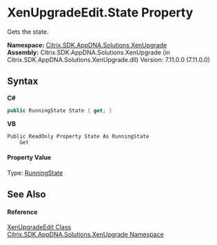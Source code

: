 # XenUpgradeEdit.State Property 
 

Gets the state.

**Namespace:**&nbsp;<a href="2805b95f-a335-5d98-deaf-c0312b394eda">Citrix.SDK.AppDNA.Solutions.XenUpgrade</a><br />**Assembly:**&nbsp;Citrix.SDK.AppDNA.Solutions.XenUpgrade (in Citrix.SDK.AppDNA.Solutions.XenUpgrade.dll) Version: 7.11.0.0 (7.11.0.0)

## Syntax

**C#**
```csharp
public RunningState State { get; }
```

**VB**
```vbnet
Public ReadOnly Property State As RunningState
	Get
```


#### Property Value
Type: <a href="5996d604-27b7-5484-6a4e-89ee90fad782">RunningState</a>

## See Also


#### Reference
<a href="dd9974ca-498a-3a67-b8a6-b39937f1f374">XenUpgradeEdit Class</a><br /><a href="2805b95f-a335-5d98-deaf-c0312b394eda">Citrix.SDK.AppDNA.Solutions.XenUpgrade Namespace</a><br />